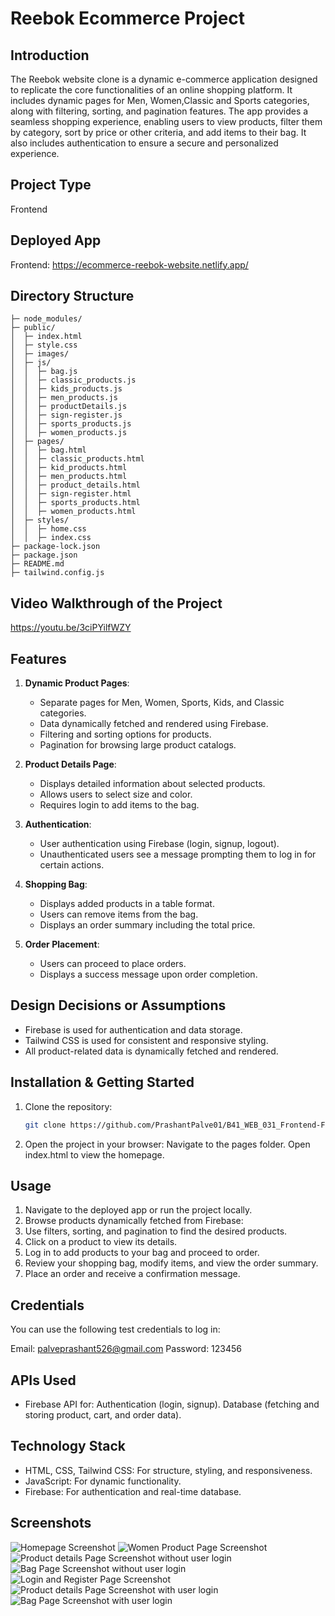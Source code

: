 # Reebok Ecommerce Project

## Introduction
The Reebok website clone is a dynamic e-commerce application designed to replicate the core functionalities of an online shopping platform. It includes dynamic pages for Men, Women,Classic and Sports categories, along with filtering, sorting, and pagination features. The app provides a seamless shopping experience, enabling users to view products, filter them by category, sort by price or other criteria, and add items to their bag. It also includes authentication to ensure a secure and personalized experience.

## Project Type
Frontend

## Deployed App
Frontend: https://ecommerce-reebok-website.netlify.app/

## Directory Structure
```B41_WEB_031_Frontend-Force/
├─ node_modules/
├─ public/
│  ├─ index.html
│  ├─ style.css
│  ├─ images/
│  ├─ js/
│  │  ├─ bag.js
│  │  ├─ classic_products.js
│  │  ├─ kids_products.js
│  │  ├─ men_products.js
│  │  ├─ productDetails.js
│  │  ├─ sign-register.js
│  │  ├─ sports_products.js
│  │  ├─ women_products.js
│  ├─ pages/
│  │  ├─ bag.html
│  │  ├─ classic_products.html
│  │  ├─ kid_products.html
│  │  ├─ men_products.html
│  │  ├─ product_details.html
│  │  ├─ sign-register.html
│  │  ├─ sports_products.html
│  │  ├─ women_products.html
│  ├─ styles/
│  │  ├─ home.css
│  │  ├─ index.css
├─ package-lock.json
├─ package.json
├─ README.md
├─ tailwind.config.js
```


## Video Walkthrough of the Project
https://youtu.be/3ciPYilfWZY

## Features
1. **Dynamic Product Pages**:
   - Separate pages for Men, Women, Sports, Kids, and Classic categories.
   - Data dynamically fetched and rendered using Firebase.
   - Filtering and sorting options for products.
   - Pagination for browsing large product catalogs.

2. **Product Details Page**:
   - Displays detailed information about selected products.
   - Allows users to select size and color.
   - Requires login to add items to the bag.

3. **Authentication**:
   - User authentication using Firebase (login, signup, logout).
   - Unauthenticated users see a message prompting them to log in for certain actions.

4. **Shopping Bag**:
   - Displays added products in a table format.
   - Users can remove items from the bag.
   - Displays an order summary including the total price.

5. **Order Placement**:
   - Users can proceed to place orders.
   - Displays a success message upon order completion.

## Design Decisions or Assumptions
- Firebase is used for authentication and data storage.
- Tailwind CSS is used for consistent and responsive styling.
- All product-related data is dynamically fetched and rendered.

## Installation & Getting Started
1. Clone the repository:
   ```bash
   git clone https://github.com/PrashantPalve01/B41_WEB_031_Frontend-Force

2. Open the project in your browser:
Navigate to the pages folder.
Open index.html to view the homepage.

## Usage
1. Navigate to the deployed app or run the project locally.
2. Browse products dynamically fetched from Firebase:
3. Use filters, sorting, and pagination to find the desired products.
4. Click on a product to view its details.
5. Log in to add products to your bag and proceed to order.
6. Review your shopping bag, modify items, and view the order summary.
7. Place an order and receive a confirmation message.

## Credentials
You can use the following test credentials to log in:

Email: palveprashant526@gmail.com
Password: 123456

## APIs Used
- Firebase API for:
Authentication (login, signup).
Database (fetching and storing product, cart, and order data).

## Technology Stack
- HTML, CSS, Tailwind CSS: For structure, styling, and responsiveness.
- JavaScript: For dynamic functionality.
- Firebase: For authentication and real-time database.

## Screenshots

![Homepage Screenshot](public/images/homescreen.png)
![Women Product Page Screenshot](public/images/productscreen.png)
![Product details Page Screenshot without user login](public/images/productDetailscreen.png)
![Bag Page Screenshot without user login](public/images/bagscreen.png)
![Login and Register Page Screenshot](public/images/bagscreen.png)
![Product details Page Screenshot with user login](public/images/productDetailscreen1.png)
![Bag Page Screenshot with user login](public/images/bagscreen1.png)